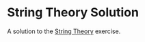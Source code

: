 # String Theory Solution

A solution to the [String Theory](https://github.com/ci-wdi-900/string-theory) exercise.